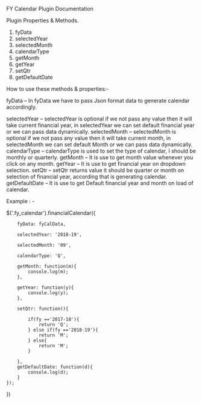 FY Calendar Plugin Documentation

Plugin Properties & Methods.

1)	fyData 
2)	selectedYear 
3)	selectedMonth
4)	calendarType
5)	getMonth
6)	getYear
7)	setQtr
8)	getDefaultDate 

How to use these methods & properties:-

fyData – In fyData we have to pass Json format data to generate calendar accordingly.

selectedYear – selectedYear is optional if we not pass any value then it will take current financial year, in selectedYear we can set default financial year or we can pass data dynamically.
selectedMonth – selectedMonth is optional if we not pass any value then it will take current month, in selectedMonth we can set default Month or we can pass data dynamically.
calendarType – calendarType is used to set the type of calendar, I should be monthly or quarterly.
getMonth – It is use to get month value whenever you click on any month.
getYear – It is use to get financial year on dropdown selection.
setQtr – setQtr returns value it should be quarter or month on selection of financial year, according that is generating calendar.
getDefaultDate – It is use to get Default financial year and month on load of calendar. 


Example : -  




$('.fy_calendar').financialCalendar({

        fyData: fyCalData,
        
        selectedYear: '2018-19',
        
        selectedMonth: '09',
        
        calendarType: 'Q',
        
        getMonth: function(m){
            console.log(m);
        },
        
        getYear: function(y){
            console.log(y);
        },
        
        setQtr: function(){
        
            if(fy =='2017-18'){
                return 'Q';
            } else if(fy =='2018-19'){
                return 'M';
            } else{
                return 'M';
            }

        },
        getDefaultDate: function(d){
            console.log(d);
        }
    });

})
